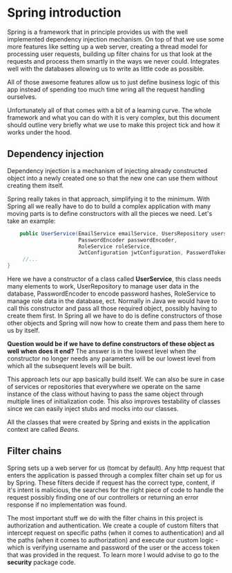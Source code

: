 # Spring introduction
Spring is a framework that in principle provides us with the well implemented dependency injection mechanism. On top of 
that we use some more features like setting up a web server, creating a thread model for processing user requests, building up 
filter chains for us that look at the requests and process them smartly in the ways we never could. Integrates well with
the databases allowing us to write as little code as possible.

All of those awesome features allow us to just define business logic of this app instead of spending too much time 
wring all the request handling ourselves.

Unfortunately all of that comes with a bit of a learning curve. The whole framework and what you can do with it is very 
complex, but this document should outline very briefly what we use to make this project tick and how it works under the 
hood.

## Dependency injection
Dependency injection is a mechanism of injecting already constructed object into a newly created one so that the new one 
can use them without creating them itself. 

Spring really takes in that approach, simplifying it to the minimum. With 
Spring all we really have to do to build a complex application with many moving parts is to define constructors 
with all the pieces we need. Let's take an example:

```java
    public UserService(EmailService emailService, UsersRepository usersRepository,
                       PasswordEncoder passwordEncoder,
                       RoleService roleService,
                       JwtConfiguration jwtConfiguration, PasswordTokenRepository passwordTokenRepository) {
     //...
}
```
Here we have a constructor of a class called **UserService**, this class needs many elements to work, UserRepository to 
manage user data in the database, PasswordEncoder to encode password hashes, RoleService to manage role data in the 
database, ect. Normally in Java we would have to call this constructor and pass all those required object, possibly 
having to create them first. In Spring all we have to do is define constructors of those other objects and Spring will 
now how to create them and pass them here to us by itself. 

**Question would be if we have to define constructors of these object as well when does it end?** The answer is in the lowest
level when the constructor no longer needs any parameters will be our lowest level from which all the subsequent levels 
will be built. 

This approach lets our app basically build itself. We can also be sure in case of services or repositories that everywhere 
we operate on the same instance of the class without having to pass the same object through multiple lines of initialization code.
This also improves testability of classes since we can easily inject stubs and mocks into our classes.

All the classes that were created by Spring and exists in the application context are called **Beans*.*

## Filter chains
Spring sets up a web server for us (tomcat by default). Any http request that enters the application is passed through 
a complex filter chain set up for us by Spring. These filters decide if request has the correct type, content, if it's 
intent is malicious, the searches for the right piece of code to handle the request possibly finding one of our controllers 
or returning an error response if no implementation was found.

The most important stuff we do with the filter chains in this project is authorization and authentication.
We create a couple of custom filters that intercept request on specific paths (when it comes to authentication) and all 
the paths (when it comes to authorization) and execute our custom logic - which is verifying username and password 
of the user or the access token that was provided in the request. To learn more I would advise to go to the **security** 
package code.
